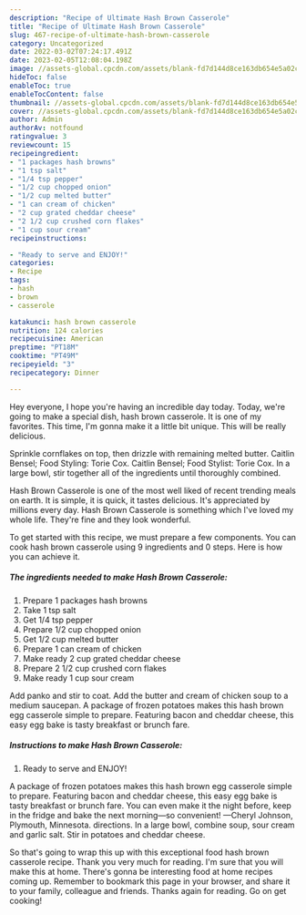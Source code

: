 ```yaml
---
description: "Recipe of Ultimate Hash Brown Casserole"
title: "Recipe of Ultimate Hash Brown Casserole"
slug: 467-recipe-of-ultimate-hash-brown-casserole
category: Uncategorized
date: 2022-03-02T07:24:17.491Z
date: 2023-02-05T12:08:04.198Z
image: //assets-global.cpcdn.com/assets/blank-fd7d144d8ce163db654e5a02c40b08a2775adb7897d16e4062681dc7e1b2800f.png
hideToc: false
enableToc: true
enableTocContent: false
thumbnail: //assets-global.cpcdn.com/assets/blank-fd7d144d8ce163db654e5a02c40b08a2775adb7897d16e4062681dc7e1b2800f.png
cover: //assets-global.cpcdn.com/assets/blank-fd7d144d8ce163db654e5a02c40b08a2775adb7897d16e4062681dc7e1b2800f.png
author: Admin
authorAv: notfound
ratingvalue: 3
reviewcount: 15
recipeingredient:
- "1 packages hash browns"
- "1 tsp salt"
- "1/4 tsp pepper"
- "1/2 cup chopped onion"
- "1/2 cup melted butter"
- "1 can cream of chicken"
- "2 cup grated cheddar cheese"
- "2 1/2 cup crushed corn flakes"
- "1 cup sour cream"
recipeinstructions:

- "Ready to serve and ENJOY!"
categories:
- Recipe
tags:
- hash
- brown
- casserole

katakunci: hash brown casserole 
nutrition: 124 calories
recipecuisine: American
preptime: "PT18M"
cooktime: "PT49M"
recipeyield: "3"
recipecategory: Dinner

---
```



Hey everyone, I hope you're having an incredible day today. Today, we're going to make a special dish, hash brown casserole. It is one of my favorites. This time, I'm gonna make it a little bit unique. This will be really delicious.

Sprinkle cornflakes on top, then drizzle with remaining melted butter. Caitlin Bensel; Food Styling: Torie Cox. Caitlin Bensel; Food Stylist: Torie Cox. In a large bowl, stir together all of the ingredients until thoroughly combined.

Hash Brown Casserole is one of the most well liked of recent trending meals on earth. It is simple, it is quick, it tastes delicious. It's appreciated by millions every day. Hash Brown Casserole is something which I've loved my whole life. They're fine and they look wonderful.


To get started with this recipe, we must prepare a few components. You can cook hash brown casserole using 9 ingredients and 0 steps. Here is how you can achieve it.

<!--inarticleads1-->

##### The ingredients needed to make Hash Brown Casserole:

1. Prepare 1 packages hash browns
1. Take 1 tsp salt
1. Get 1/4 tsp pepper
1. Prepare 1/2 cup chopped onion
1. Get 1/2 cup melted butter
1. Prepare 1 can cream of chicken
1. Make ready 2 cup grated cheddar cheese
1. Prepare 2 1/2 cup crushed corn flakes
1. Make ready 1 cup sour cream


Add panko and stir to coat. Add the butter and cream of chicken soup to a medium saucepan. A package of frozen potatoes makes this hash brown egg casserole simple to prepare. Featuring bacon and cheddar cheese, this easy egg bake is tasty breakfast or brunch fare. 

<!--inarticleads2-->

##### Instructions to make Hash Brown Casserole:


1. Ready to serve and ENJOY!

A package of frozen potatoes makes this hash brown egg casserole simple to prepare. Featuring bacon and cheddar cheese, this easy egg bake is tasty breakfast or brunch fare. You can even make it the night before, keep in the fridge and bake the next morning—so convenient! —Cheryl Johnson, Plymouth, Minnesota. directions. In a large bowl, combine soup, sour cream and garlic salt. Stir in potatoes and cheddar cheese. 

So that's going to wrap this up with this exceptional food hash brown casserole recipe. Thank you very much for reading. I'm sure that you will make this at home. There's gonna be interesting food at home recipes coming up. Remember to bookmark this page in your browser, and share it to your family, colleague and friends. Thanks again for reading. Go on get cooking!
